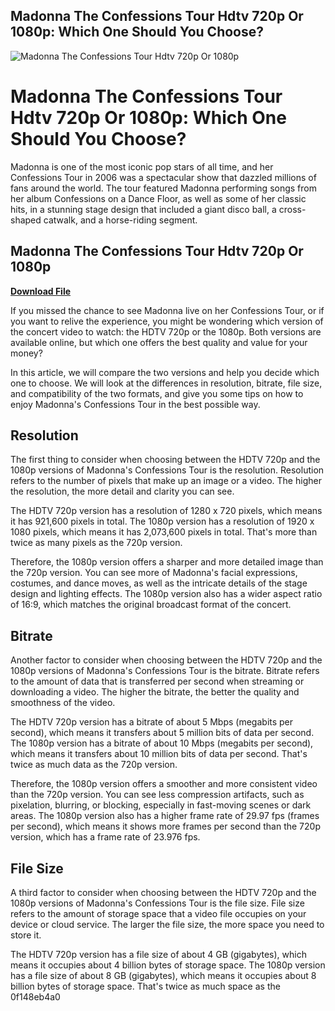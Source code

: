 ## Madonna The Confessions Tour Hdtv 720p Or 1080p: Which One Should You Choose?

 
![Madonna The Confessions Tour Hdtv 720p Or 1080p](https://encrypted-tbn1.gstatic.com/images?q=tbn:ANd9GcQc9KidpnfAR7Vg4x_38pfIraE7utGnF8_fAnfMtDLP55HxY6nEBTngRbg)

 
# Madonna The Confessions Tour Hdtv 720p Or 1080p: Which One Should You Choose?
 
Madonna is one of the most iconic pop stars of all time, and her Confessions Tour in 2006 was a spectacular show that dazzled millions of fans around the world. The tour featured Madonna performing songs from her album Confessions on a Dance Floor, as well as some of her classic hits, in a stunning stage design that included a giant disco ball, a cross-shaped catwalk, and a horse-riding segment.
 
## Madonna The Confessions Tour Hdtv 720p Or 1080p


[**Download File**](https://www.google.com/url?q=https%3A%2F%2Furlin.us%2F2tLbEN&sa=D&sntz=1&usg=AOvVaw2ta0L5gTOYbq47hboDAzvy)

 
If you missed the chance to see Madonna live on her Confessions Tour, or if you want to relive the experience, you might be wondering which version of the concert video to watch: the HDTV 720p or the 1080p. Both versions are available online, but which one offers the best quality and value for your money?
 
In this article, we will compare the two versions and help you decide which one to choose. We will look at the differences in resolution, bitrate, file size, and compatibility of the two formats, and give you some tips on how to enjoy Madonna's Confessions Tour in the best possible way.
 
## Resolution
 
The first thing to consider when choosing between the HDTV 720p and the 1080p versions of Madonna's Confessions Tour is the resolution. Resolution refers to the number of pixels that make up an image or a video. The higher the resolution, the more detail and clarity you can see.
 
The HDTV 720p version has a resolution of 1280 x 720 pixels, which means it has 921,600 pixels in total. The 1080p version has a resolution of 1920 x 1080 pixels, which means it has 2,073,600 pixels in total. That's more than twice as many pixels as the 720p version.
 
Therefore, the 1080p version offers a sharper and more detailed image than the 720p version. You can see more of Madonna's facial expressions, costumes, and dance moves, as well as the intricate details of the stage design and lighting effects. The 1080p version also has a wider aspect ratio of 16:9, which matches the original broadcast format of the concert.
 
## Bitrate
 
Another factor to consider when choosing between the HDTV 720p and the 1080p versions of Madonna's Confessions Tour is the bitrate. Bitrate refers to the amount of data that is transferred per second when streaming or downloading a video. The higher the bitrate, the better the quality and smoothness of the video.
 
The HDTV 720p version has a bitrate of about 5 Mbps (megabits per second), which means it transfers about 5 million bits of data per second. The 1080p version has a bitrate of about 10 Mbps (megabits per second), which means it transfers about 10 million bits of data per second. That's twice as much data as the 720p version.
 
Therefore, the 1080p version offers a smoother and more consistent video than the 720p version. You can see less compression artifacts, such as pixelation, blurring, or blocking, especially in fast-moving scenes or dark areas. The 1080p version also has a higher frame rate of 29.97 fps (frames per second), which means it shows more frames per second than the 720p version, which has a frame rate of 23.976 fps.
 
## File Size
 
A third factor to consider when choosing between the HDTV 720p and the 1080p versions of Madonna's Confessions Tour is the file size. File size refers to the amount of storage space that a video file occupies on your device or cloud service. The larger the file size, the more space you need to store it.
 
The HDTV 720p version has a file size of about 4 GB (gigabytes), which means it occupies about 4 billion bytes of storage space. The 1080p version has a file size of about 8 GB (gigabytes), which means it occupies about 8 billion bytes of storage space. That's twice as much space as the
 0f148eb4a0
